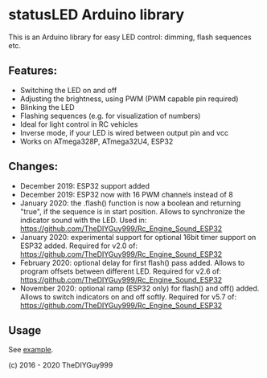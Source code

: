 # statusLED Arduino library

This is an Arduino library for easy LED control: dimming, flash sequences etc.

## Features:
- Switching the LED on and off
- Adjusting the brightness, using PWM (PWM capable pin required)
- Blinking the LED
- Flashing sequences (e.g. for visualization of numbers)
- Ideal for light control in RC vehicles
- Inverse mode, if your LED is wired between output pin and vcc
- Works on ATmega328P, ATmega32U4, ESP32

## Changes:
- December 2019: ESP32 support added
- December 2019: ESP32 now with 16 PWM channels instead of 8
- January 2020: the .flash() function is now a boolean and returning "true", if the sequence is in start position. Allows to synchronize the indicator sound with the LED. Used in: https://github.com/TheDIYGuy999/Rc_Engine_Sound_ESP32
- January 2020: experimental support for optional 16bit timer support on ESP32 added. Required for v2.0 of: https://github.com/TheDIYGuy999/Rc_Engine_Sound_ESP32
- February 2020: optional delay for first flash() pass added. Allows to program offsets between different LED. Required for v2.6 of: https://github.com/TheDIYGuy999/Rc_Engine_Sound_ESP32
- November 2020: optional ramp (ESP32 only) for flash() and off() added. Allows to switch indicators on and off softly. Required for v5.7 of: https://github.com/TheDIYGuy999/Rc_Engine_Sound_ESP32

## Usage

See [example](https://github.com/TheDIYGuy999/statusLED/blob/master/examples/statusLED/statusLED.ino).

(c) 2016 - 2020 TheDIYGuy999
